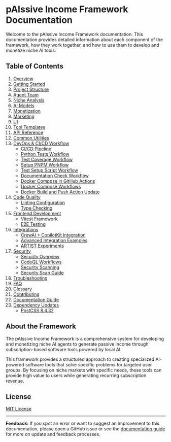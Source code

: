 # pAIssive Income Framework Documentation

Welcome to the pAIssive Income Framework documentation. This documentation provides detailed information about each component of the framework, how they work together, and how to use them to develop and monetize niche AI tools.

## Table of Contents

1. [Overview](overview.md)
2. [Getting Started](getting-started.md)
3. [Project Structure](project-structure.md)
4. [Agent Team](agent-team.md)
5. [Niche Analysis](niche-analysis.md)
6. [AI Models](ai-models.md)
7. [Monetization](monetization.md)
8. [Marketing](marketing.md)
9. [UI](ui.md)
10. [Tool Templates](tool-templates.md)
11. [API Reference](api-reference.md)
12. [Common Utilities](common-utils-tooling.md)
13. [DevOps & CI/CD Workflow](devops-workflow.md)
    - [CI/CD Pipeline](ci_cd_pipeline.md)
    - [Python Tests Workflow](github_actions_test_workflow.md)
    - [Test Coverage Workflow](test-coverage-workflow.md)
    - [Setup PNPM Workflow](ci_cd/setup-pnpm.md)
    - [Test Setup Script Workflow](ci_cd/test-setup-script.md)
    - [Documentation Check Workflow](documentation-check-workflow.md)
    - [Docker Compose in GitHub Actions](github-actions-docker-compose.md)
    - [Docker Compose Workflows](docker-compose-workflows.md)
    - [Docker Build and Push Action Update](docker-build-push-action-update.md)
14. [Code Quality](linting_configuration.md)
    - [Linting Configuration](linting_configuration.md)
    - [Type Checking](type-checking.md)
15. [Frontend Development](frontend/)
    - [Vitest Framework](frontend/vitest-framework.md)
    - [E2E Testing](frontend/e2e-testing.md)
16. [Integrations](integrations/)
    - [CrewAI + CopilotKit Integration](CrewAI_CopilotKit_Integration.md)
    - [Advanced Integration Examples](examples/CrewAI_CopilotKit_Advanced_Examples.md)
    - [ARTIST Experiments](artist-experiments.md)
17. [Security](security/)
    - [Security Overview](security.md)
    - [CodeQL Workflows](security/codeql_workflows.md)
    - [Security Scanning](security_scanning.md)
    - [Security Scan Guide](security_scan_guide.md)
18. [Troubleshooting](troubleshooting.md)
19. [FAQ](faq.md)
20. [Glossary](glossary.md)
21. [Contributing](contributing.md)
22. [Documentation Guide](documentation-guide.md)
23. [Dependency Updates](dependency-updates/README.md)
    - [PostCSS 8.4.32](dependency-updates/postcss-8.4.32.md)

## About the Framework

The pAIssive Income Framework is a comprehensive system for developing and monetizing niche AI agents to generate passive income through subscription-based software tools powered by local AI.

This framework provides a structured approach to creating specialized AI-powered software tools that solve specific problems for targeted user groups. By focusing on niche markets with specific needs, these tools can provide high value to users while generating recurring subscription revenue.

## License

[MIT License](../LICENSE)

---

**Feedback:**
If you spot an error or want to suggest an improvement to this documentation, please open a GitHub issue or see the [documentation guide](documentation-guide.md) for more on update and feedback processes.